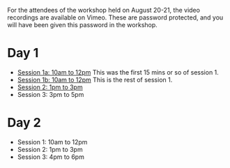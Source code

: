 For the attendees of the workshop held on August 20-21, the video recordings are available on Vimeo.
These are password protected, and you will have been given this password in the workshop.

# Day 1

* [Session 1a: 10am to 12pm](https://vimeo.com/449647106) This was the first 15 mins or so of session 1.
* [Session 1b: 10am to 12pm](https://vimeo.com/449647575) This is the rest of session 1.
* [Session 2: 1pm to 3pm](https://vimeo.com/449705294)
* Session 3: 3pm to 5pm

# Day 2

* Session 1: 10am to 12pm
* Session 2: 1pm to 3pm
* Session 3: 4pm to 6pm


